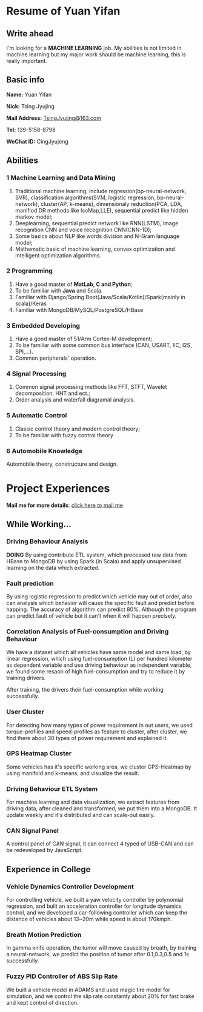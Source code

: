# Resume of Yuan Yifan
## Write ahead
I'm looking for a **MACHINE LEARNING** job. My abilities is not limited in machine learning but my major work should be machine learning, this is really important.

## Basic info
**Name:** Yuan Yifan

**Nick:** Tsing Jyujing

**Mail Address:** [TsingJyujing@163.com](mailto://TsingJyujing@163.com "TsingJyujing@163.com")

**Tel:** 139-5158-8798

**WeChat ID:** CingJyujeng

## Abilities

### 1 Machine Learning and Data Mining
1. Traditional machine learning, include regression(bp-neural-network, SVR), classification algorithms(SVM, logistic regression, bp-neural-network), cluster(AP, k-means), dimensionaly reduction(PCA, LDA, maniflod DR methods like IsoMap,LLE), sequential predict like hidden markov model;
2. Deeplearning, sequential predict network like RNN(LSTM), image recognition CNN and voice recognition CNN(CNN-1D);
3. Some basics about NLP like words division and N-Gram language model;
4. Mathematic basic of machine learning, convex optimization and intelligent optimization algorithms.

### 2 Programming
1. Have a good master of **MatLab, C and Python**;
2. To be familiar with **Java** and Scala.
3. Familiar with Django/Spring Boot(Java/Scala/Kotlin)/Spark(mainly in scala)/Keras
4. Familiar with MongoDB/MySQL/PostgreSQL/HBase

### 3 Embedded Developing
1. Have a good master of 51/Arm Cortex-M development;
2. To be familiar with some common bus interface (CAN, USART, IIC, I2S, SPI,...).
3. Common peripherals' operation.

### 4 Signal Processing
1. Common signal processing methods like FFT, STFT, Wavelet decomposition, HHT and ect.;
2. Order analysis and waterfall diagramal analysis.

### 5 Automatic Control
1. Classic control theory and modern control theory;
2. To be familiar with fuzzy control theory

### 6 Automobile Knowledge
Automobile theory, constructure and design.

# Project Experiences

**Mail me for more details**: [click here to mail me](mailto://TsingJyujing@163.com "TsingJyujing@163.com")

## While Working...

### Driving Behaviour Analysis
**DOING** By using contribute ETL system, which processed raw data from HBase to MongoDB by using Spark (in Scala) and apply unsupervised learning on the data which extracted.

### Fault prediction
By using logistic regression to predict which vehicle may out of order, also can analysis which behavior will cause the specific fault and predict before happing. The accuracy of algorithm can predict 80%. Although the program can predict fault of vehicle but it can't when it will happen precisely.

### Correlation Analysis of Fuel-consumption and Driving Behaviour
We have a dataset which all vehicles have same model and same load, by linear regression, which using fuel-consumption (L) per hundred kilometer as dependent variable and use driving behaviour as independent variable, we found some resaon of high fuel-consumption and try to reduce it by training drivers. 

After training, the drivers their fuel-consumption while working successfully.

### User Cluster
For detecting how many types of power requirement in out users, we used torque-profiles and speed-profiles as feature to cluster, after cluster, we find there about 30 types of power requirement and explained it.

### GPS Heatmap Cluster
Some vehicles has it's specific working area, we cluster GPS-Heatmap by using manifold and k-means, and visualize the result.


### Driving Behaviour ETL System
For machine learning and data visualization, we extract features from driving data, after cleaned and transformed, we put them into a MongoDB. It update weekly and it's distributed and can scale-out easily.

### CAN Signal Panel
A control panel of CAN signal, it can connect 4 typed of USB-CAN and can be redeveloped by JavaScript.

## Experience in College
### Vehicle Dynamics Controller Development
For controlling vehicle, we built a yaw velocity controller by polynomial regression, and built an acceleration controller for longitude dynamics control, and we developed a car-following controller which can keep the distance of vehicles about 13~20m while speed is about 170kmph.

### Breath Motion Prediction
In gamma knife operation, the tumor will move caused by breath, by training a neural-network, we predict the position of tumor after 0.1,0.3,0.5 and 1s successfully.

### Fuzzy PID Controller of ABS Slip Rate
We built a vehicle model in ADAMS and used magic tire model for simulation, and we control the slip rate constantly about 20% for fast brake and kept control of direction.
